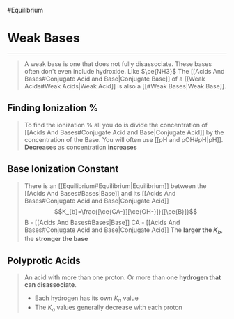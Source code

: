 #Equilibrium 
# Weak Bases
---
> A weak base is one that does not fully disassociate.
> These bases often don't even include hydroxide. Like $\ce{NH3}$ 
> The [[Acids And Bases#Conjugate Acid and Base|Conjugate Base]] of a [[Weak Acids#Weak Acids|Weak Acid]] is also a [[#Weak Bases|Weak Base]].
## Finding Ionization %
> To find the ionization % all you do is divide the concentration of [[Acids And Bases#Conjugate Acid and Base|Conjugate Acid]] by the concentration of the Base. You will often use [[pH and pOH#pH|pH]].
> **Decreases** as concentration **increases**

## Base Ionization Constant
> There is an [[Equilibrium#Equilibrium|Equilibrium]] between the [[Acids And Bases#Bases|Base]] and its [[Acids And Bases#Conjugate Acid and Base|Conjugate Acid]] 
> $$K_{b}=\frac{[\ce{CA-}][\ce{OH-}]}{[\ce{B}]}$$
> B - [[Acids And Bases#Bases|Base]] 
> CA - [[Acids And Bases#Conjugate Acid and Base|Conjugate Acid]]
> The **larger the $K_{b}$**, the **stronger the base**

## Polyprotic Acids
> An acid with more than one proton. Or more than one **hydrogen that can disassociate**. 
> - Each hydrogen has its own $K_{a}$ value
> - The $K_{a}$ values generally decrease with each proton